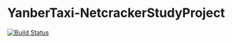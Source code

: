 # YanberTaxi-NetcrackerStudyProject

[![Build Status](https://travis-ci.org/Rynkovoy/YanberTaxi-NetcrackerStudyProject.svg?branch=master)](https://travis-ci.org/Rynkovoy/YanberTaxi-NetcrackerStudyProject)
